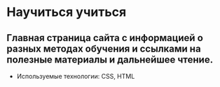 # Научиться учиться  
Главная страница сайта с информацией о разных методах обучения и ссылками на полезные материалы и дальнейшее чтение.  
-----
* Используемые технологии: CSS, HTML
